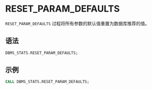 RESET_PARAM_DEFAULTS 
=========================================

`RESET_PARAM_DEFAULTS` 过程将所有参数的默认值重置为数据库推荐的值。

语法 
-----------------------

```sql
DBMS_STATS.RESET_PARAM_DEFAULTS;
```



示例 
-----------------------

```sql
CALL DBMS_STATS.RESET_PARAM_DEFAULTS;
```


